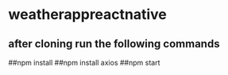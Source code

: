 # weatherappreactnative 
## after cloning run the following commands
##npm install 
##npm install axios 
##npm start 

